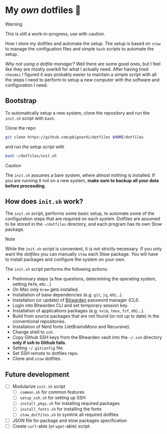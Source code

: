 # My *own* dotfiles 🏡
>[!WARNING]
> This is still a work-in-progress, use with caution.

How I store my dotfiles and automate the setup.
The setup is based on `stow` to manage the configuation files
and simple `bash` scripts to automate the setup.

*Why not using a dotfile manager?*
Well there are some good ones, but I feel like they are mostly overkill for what I actually need.
After having tried `chezmoi` I figured it was probably easier to maintain a simple script with all the steps I need to perform to setup a new computer with the software and configuration I need.

## Bootstrap
To automatically setup a new system, clone the repository and run the `init.sh` script with `bash`.

Clone the repo
```sh
git clone https://github.com/pbignardi/dotfiles $HOME/dotfiles
```
and run the setup script with
```sh
bash ~/dotfiles/init.sh
```

> [!CAUTION]
> The `init.sh` assumes a bare system, where almost nothing is installed.
> If you are running it not on a new system, **make sure to backup all your data before proceeding**.

## How does `init.sh` work?
The `init.sh` script, performs some basic setup, to automate some of the configuration steps that are required on each system.
Dotfiles are assumed to be stored in the `~/dotfiles` directory,
and each program has its own Stow package.

> [!NOTE]
> While the `init.sh` script is convenient, it is not strictly necessary. If you only want the *dotfiles* you can manually `stow` each Stow package. *You* will have to install packages and configure the system on your own.

The `init.sh` script performs the following actions:
- Preliminary steps (a few questions, determining the operating system, setting `PATH`, etc...)
- *On Mac only* `brew` gets installed.
- Installation of base dependencies (e.g. `git`, `jq`, etc...).
- Installation (or update) of [Bitwarden](https://bitwarden.com) password manager (CLI).
- Login into Bitwarden CLI and set temporary session key.
- Installation of applications packages (e.g. `nvim`, `tmux`, `fzf`, etc...).
- Build from source packages that are not found (or not up to date) in the conventional repositories.
- Installation of Nerd fonts (JetBrainsMono and Recursive).
- Change shell to `zsh`.
- Copy Github SSH keys from the Bitwarden vault into the `~/.ssh` directory **only if ssh to Github fails**.
- Setting `~/.gitconfig` file.
- Set SSH remote to dotfiles repo.
- Clone and `stow` dotfiles.

## Future development
- [ ] Modularize `init.sh` script
    - [ ] `common.sh` for common features
    - [ ] `setup_ssh.sh` for setting up SSH
    - [ ] `install_pkgs.sh` for installing required packages
    - [ ] `install_fonts.sh` for installing the fonts
    - [ ] `stow_dotfiles.sh` to symlink all required dotfiles
- [ ] JSON file for package and stow packages specification
- [ ] Create `curl`-able (or `wget`-able) script.
